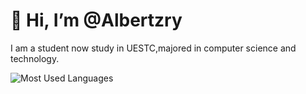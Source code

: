 # 👋 Hi, I’m @Albertzry
I am a student now study in UESTC,majored in computer science and technology.

![Most Used Languages](https://github-readme-stats.vercel.app/api/top-langs/?username=albertzry&theme=light&layout=compact)

<!---
Albertzry/Albertzry is a ✨ special ✨ repository because its `README.md` (this file) appears on your GitHub profile.
You can click the Preview link to take a look at your changes.
--->
